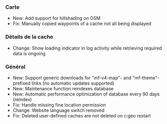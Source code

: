 
### Carte
- New: Add support for hillshading on OSM
- Fix: Manually copied waypoints of a cache not all being displayed

### Détails de la cache
- Change: Show loading indicator in log activity while retrieving required data is ongoing

### Général
- New: Support generic downloads for "mf-v4-map"- and "mf-theme"-prefixed links (no automatic updates supported)
- New: Maintenance function reindexes database
- New: Automatic performance optimization of database every 90 days (reindex)
- Fix: Handle missing fine location permission
- Change: Website language switch removed
- Fix: Deleted user-defined caches are not deleted on c:geo restart
